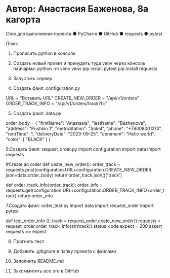 ﻿# Автор: Анастасия Баженова, 8а кагорта
Стек для выполнения проекта
●	PyCharm
●	GitHub
●	requests
●	pytest

План:
1. Прописать python в консоли 
2. Создать новый проект и принудить туда venv через консоль пайчарма: 
python -m venv venv
pip install pytest
pip install requests

3. Запустить сервер

4. Создать фаил: configuration.py

URL = "Вставить URL"
CREATE_NEW_ORDER = "/api/v1/orders"
ORDER_TRACK_INFO = "/api/v1/orders/track?t="

5. Создать фаил: data.py

order_body = {
    "firstName": "Anastasia",
    "lastName": "Bazhenova",
    "address": "Pushkin 1",
    "metroStation": "Sokol",
    "phone": "+79008001213",
    "rentTime": 1,
    "deliveryDate": "2023-09-25",
    "comment": "Hello world",
    "color": [
             "BLACK"
    ]
}

6.Создать фаил: request_order.py
import configuration
import data
import requests

#Create an order
def ceate_new_order():
    order_track = requests.post(configuration.URL+configuration.CREATE_NEW_ORDER, json=data.order_body)
    return order_track.json()['track']

def order_track_info(order_track):
    order_info = requests.get(configuration.URL+configuration.ORDER_TRACK_INFO+order_track)
    return order_info

7.Создать фаил: order_test.py
import data
import request_order
import pytest

def test_order_info ():
    track = request_order.ceate_new_order()
    requests = request_order.order_track_info(str(track)).status_code
    expect = 200
    assert requests == expect

8. Прогнать тест

9. Добавить .gitignore в папку проекта с файлами

10. Заполнить README.md

11. Закоммитить все это в GitHub






